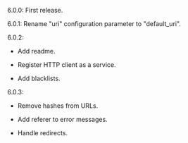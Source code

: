 6.0.0: First release.

6.0.1: Rename "uri" configuration parameter to "default_uri".

6.0.2:

- Add readme.

- Register HTTP client as a service.

- Add blacklists.

6.0.3: 

- Remove hashes from URLs.

- Add referer to error messages.

- Handle redirects.
